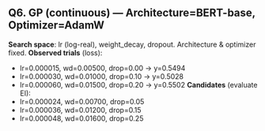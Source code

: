## Q6. GP (continuous) — Architecture=BERT-base, Optimizer=AdamW
**Search space**: lr (log-real), weight_decay, dropout. Architecture & optimizer fixed.
**Observed trials** (loss):
- lr=0.000015, wd=0.00500, drop=0.00 → y=0.5494
- lr=0.000030, wd=0.01000, drop=0.10 → y=0.5028
- lr=0.000060, wd=0.01500, drop=0.20 → y=0.5502
**Candidates** (evaluate EI):
- lr=0.000024, wd=0.00700, drop=0.05
- lr=0.000036, wd=0.01200, drop=0.15
- lr=0.000048, wd=0.01600, drop=0.25